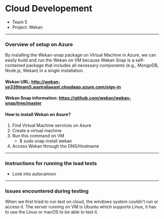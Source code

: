 
# Cloud Developement
- Team 5
- Project: Wekan
---
### Overview of setup on Azure
By installing the Wekan-snap package on Virtual Machine in Azure, we can easily build and run the Wekan on VM because Wekan Snap is a self-contained package that includes all necessary components (e.g., MongoDB, Node.js, Wekan) in a single installation.
#### Wekan URL: http://wekan-se339team5.australiaeast.cloudapp.azure.com/sign-in
#### Wekan Snap information: https://github.com/wekan/wekan-snap/tree/master
#### How to install Wekan on Asure?
  1. Find Virtual Machine services on Asure
  2. Create a virtual machine
  3. Run this command on VM
     - $ sudo snap install wekan 
  5. Access Wekan through the DNS/Hostname
---     
### Instructions for running the load tests
- Look into autocannon
---
###  Issues encountered during testing
When we first tried to run test on cloud, the windows system couldn't run or access it. The server running on VM is Ubuntu which supports Linux, it has to use the Linux or macOS to be able to test it.  
